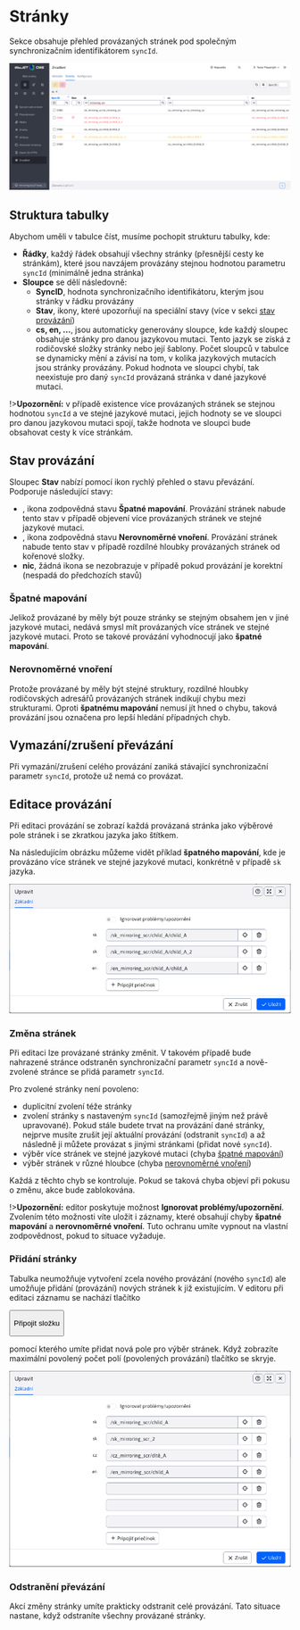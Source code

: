 # Stránky

Sekce obsahuje přehled provázaných stránek pod společným synchronizačním identifikátorem `syncId`.

![](docs_datatable.png)

## Struktura tabulky

Abychom uměli v tabulce číst, musíme pochopit strukturu tabulky, kde:
- **Řádky**, každý řádek obsahují všechny stránky (přesnější cesty ke stránkám), které jsou navzájem provázány stejnou hodnotou parametru `syncId` (minimálně jedna stránka)
- **Sloupce** se dělí následovně:
  - **SyncID**, hodnota synchronizačního identifikátoru, kterým jsou stránky v řádku provázány
  - **Stav**, ikony, které upozorňují na speciální stavy (více v sekci [stav provázání](./docs#stav-provázání))
  - **cs, en, ...**, jsou automaticky generovány sloupce, kde každý sloupec obsahuje stránky pro danou jazykovou mutaci. Tento jazyk se získá z rodičovské složky stránky nebo její šablony. Počet sloupců v tabulce se dynamicky mění a závisí na tom, v kolika jazykových mutacích jsou stránky provázány. Pokud hodnota ve sloupci chybí, tak neexistuje pro daný `syncId` provázaná stránka v dané jazykové mutaci.

!>**Upozornění:** v případě existence více provázaných stránek se stejnou hodnotou `syncId` a ve stejné jazykové mutaci, jejich hodnoty se ve sloupci pro danou jazykovou mutaci spojí, takže hodnota ve sloupci bude obsahovat cesty k více stránkám.

## Stav provázání

Sloupec **Stav** nabízí pomocí ikon rychlý přehled o stavu převázání. Podporuje následující stavy:
- <i class="ti ti-exclamation-circle" style="color: #ff4b58;" ></i>, ikona zodpovědná stavu **Špatné mapování**. Provázání stránek nabude tento stav v případě objevení více provázaných stránek ve stejné jazykové mutaci.
- <i class="ti ti-alert-triangle" style="color: #fabd00;" ></i>, ikona zodpovědná stavu **Nerovnoměrné vnoření**. Provázání stránek nabude tento stav v případě rozdílné hloubky provázaných stránek od kořenové složky.
- **nic**, žádná ikona se nezobrazuje v případě pokud provázání je korektní (nespadá do předchozích stavů)

### Špatné mapování

Jelikož provázané by měly být pouze stránky se stejným obsahem jen v jiné jazykové mutaci, nedává smysl mít provázaných více stránek ve stejné jazykové mutaci. Proto se takové provázání vyhodnocují jako **špatné mapování**.

### Nerovnoměrné vnoření

Protože provázané by měly být stejné struktury, rozdílné hloubky rodičovských adresářů provázaných stránek indikují chybu mezi strukturami. Oproti **špatnému mapování** nemusí jít hned o chybu, taková provázání jsou označena pro lepší hledání případných chyb.

## Vymazání/zrušení převázání

Při vymazání/zrušení celého provázání zaniká stávající synchronizační parametr `syncId`, protože už nemá co provázat.

## Editace provázání

Při editaci provázání se zobrazí každá provázaná stránka jako výběrové pole stránek i se zkratkou jazyka jako štítkem.

Na následujícím obrázku můžeme vidět příklad **špatného mapování**, kde je provázáno více stránek ve stejné jazykové mutaci, konkrétně v případě `sk` jazyka.

![](doc_editor_A.png)

### Změna stránek

Při editaci lze provázané stránky změnit. V takovém případě bude nahrazené stránce odstraněn synchronizační parametr `syncId` a nově-zvolené stránce se přidá parametr `syncId`.

Pro zvolené stránky není povoleno:
- duplicitní zvolení téže stránky
- zvolení stránky s nastaveným `syncId` (samozřejmě jiným než právě upravované). Pokud stále budete trvat na provázání dané stránky, nejprve musíte zrušit její aktuální provázání (odstranit `syncId`) a až následně ji můžete provázat s jinými stránkami (přidat nové `syncId`).
- výběr více stránek ve stejné jazykové mutaci (chyba [špatné mapování](./docs#špatné-mapování))
- výběr stránek v různé hloubce (chyba [nerovnoměrné vnoření](./docs#nerovnoměrné-vnoření))

Každá z těchto chyb se kontroluje. Pokud se taková chyba objeví při pokusu o změnu, akce bude zablokována.

!>**Upozornění:** editor poskytuje možnost **Ignorovat problémy/upozornění**. Zvolením této možnosti víte uložit i záznamy, které obsahují chyby **špatné mapování** a **nerovnoměrné vnoření**. Tuto ochranu umíte vypnout na vlastní zodpovědnost, pokud to situace vyžaduje.

### Přidání stránky

Tabulka neumožňuje vytvoření zcela nového provázání (nového `syncId`) ale umožňuje přidání (provázání) nových stránek k již existujícím. V editoru při editaci záznamu se nachází tlačítko

<button id="add-sync-btn" class="btn btn-outline-secondary" onclick="showNewSelector(groupsMirroringTable)">
  <i class="ti ti-plus" ></i>

  <span> Připojit složku </span>
</button>

pomocí kterého umíte přidat nová pole pro výběr stránek. Když zobrazíte maximální povolený počet polí (povolených provázání) tlačítko se skryje.

![](groups_editor_B.png)

### Odstranění převázání

Akcí změny stránky umíte prakticky odstranit celé provázání. Tato situace nastane, když odstraníte všechny provázané stránky.

